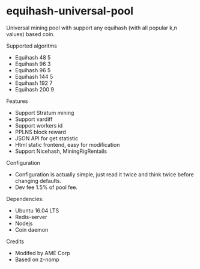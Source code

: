# equihash-universal-pool
Universal mining pool with support any equihash (with all popular k,n values) based coin.

Supported algoritms 
- Equihash 48 5
- Equihash 96 3
- Equihash 96 5
- Equihash 144 5
- Equihash 192 7
- Equihash 200 9

Features
- Support Stratum mining
- Support vardiff
- Support workers id
- PPLNS block reward
- JSON API for get statistic
- Html static frontend, easy for modification
- Support Nicehash, MiningRigRentails

Configuration
- Configuration is actually simple, just read it twice and think twice before changing defaults.
- Dev fee 1.5% of pool fee.

Dependencies:
- Ubuntu 16.04 LTS
- Redis-server
- Nodejs
- Coin daemon

Credits
- Modifed by AME Corp
- Based on z-nomp

